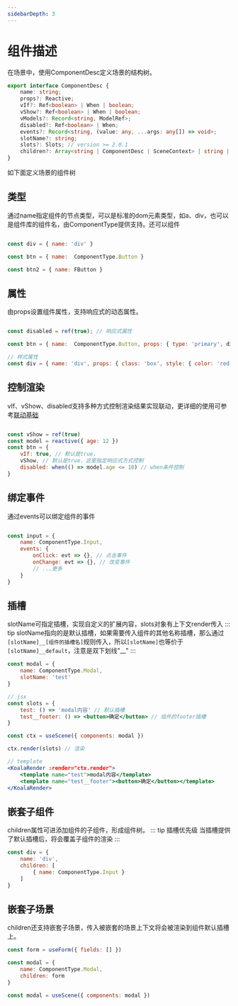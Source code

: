 ```yaml
---
sidebarDepth: 3
---
```


# 组件描述

在场景中，使用ComponentDesc定义场景的结构树。
```ts
export interface ComponentDesc {
    name: string;
    props?: Reactive;
    vIf?: Ref<boolean> | When | boolean;
    vShow?: Ref<boolean> | When | boolean;
    vModels?: Record<string, ModelRef>;
    disabled?: Ref<boolean> | When;
    events?: Record<string, (value: any, ...args: any[]) => void>;
    slotName?: string;
    slots?: Slots; // version >= 2.0.1
    children?: Array<string | ComponentDesc | SceneContext> | string | ComponentDesc | SceneContext;
}
```

如下面定义场景的组件树

<ExampleDoc>
<BaseComp>
</BaseComp>
<template #code>

<<< @/examples/base/comp.js

</template>
</ExampleDoc>

## 类型
通过name指定组件的节点类型，可以是标准的dom元素类型，如a、div，也可以是组件库的组件名，由ComponentType提供支持。还可以组件
```js

const div = { name: 'div' }

const btn = { name:  ComponentType.Button }

const btn2 = { name: FButton } 

```

## 属性
由props设置组件属性，支持响应式的动态属性。
```js

const disabled = ref(true); // 响应式属性

const btn = { name:  ComponentType.Button, props: { type: 'primary', disabled } }

// 样式属性
const div = { name: 'div', props: { class: 'box', style: { color: 'red' } } }

```

## 控制渲染
vIf、vShow、disabled支持多种方式控制渲染结果实现联动，更详细的使用可参考[联动基础](./relation)
```js

const vShow = ref(true)
const model = reactive({ age: 12 })
const btn = {
    vIf: true, // 默认是true，
    vShow, // 默认是true，这里指定响应式方式控制
    disabled: when(() => model.age <= 18) // when条件控制
}

```

## 绑定事件
通过events可以绑定组件的事件
```js

const input = {
    name: ComponentType.Input,
    events: {
        onClick: evt => {}, // 点击事件
        onChange: evt => {}, // 改变事件
        // ...更多 
    }
}

```

## 插槽
slotName可指定插槽，实现自定义的扩展内容，slots对象有上下文render传入
::: tip
slotName指向的是默认插槽，如果需要传入组件的其他名称插槽，那么通过`[slotName]__[组件的插槽名]`规则传入，所以`[slotName]`也等价于`[slotName]__default`，注意是双下划线"__"
:::

```jsx
const modal = {
    name: ComponentType.Modal,
    slotName: 'test'
}

// jsx
const slots = {
    test: () => 'modal内容' // 默认插槽
    test__footer: () => <button>确定</button> // 组件的footer插槽
}

const ctx = useScene({ components: modal })

ctx.render(slots) // 渲染

// template
<KoalaRender :render="ctx.render">
    <template name="test">modal内容</template>
    <template name="test__footer"><button>确定</button></template>
</KoalaRender>
```

## 嵌套子组件
children属性可进添加组件的子组件，形成组件树。
::: tip 插槽优先级
当插槽提供了默认插槽后，将会覆盖子组件的渲染
:::
```js
const div = {
    name: 'div',
    children: [
        { name: ComponentType.Input }
    ]
}
```

## 嵌套子场景
children还支持嵌套子场景，传入被嵌套的场景上下文将会被渲染到组件默认插槽上。
```js
const form = useForm({ fields: [] })

const modal = {
    name: ComponentType.Modal,
    children: form
}

const modal = useScene({ components: modal }) 

```




